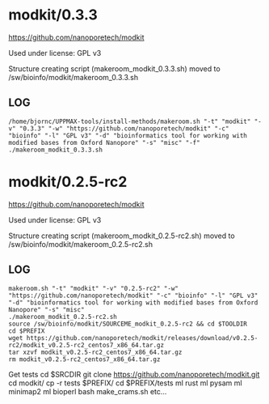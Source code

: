 modkit/0.3.3
========================

<https://github.com/nanoporetech/modkit>

Used under license:
GPL v3


Structure creating script (makeroom_modkit_0.3.3.sh) moved to /sw/bioinfo/modkit/makeroom_0.3.3.sh

LOG
---

    /home/bjornc/UPPMAX-tools/install-methods/makeroom.sh "-t" "modkit" "-v" "0.3.3" "-w" "https://github.com/nanoporetech/modkit" "-c" "bioinfo" "-l" "GPL v3" "-d" "bioinformatics tool for working with modified bases from Oxford Nanopore" "-s" "misc" "-f"
    ./makeroom_modkit_0.3.3.sh
modkit/0.2.5-rc2
========================

<https://github.com/nanoporetech/modkit>

Used under license:
GPL v3


Structure creating script (makeroom_modkit_0.2.5-rc2.sh) moved to /sw/bioinfo/modkit/makeroom_0.2.5-rc2.sh

LOG
---

    makeroom.sh "-t" "modkit" "-v" "0.2.5-rc2" "-w" "https://github.com/nanoporetech/modkit" "-c" "bioinfo" "-l" "GPL v3" "-d" "bioinformatics tool for working with modified bases from Oxford Nanopore" "-s" "misc"
    ./makeroom_modkit_0.2.5-rc2.sh
    source /sw/bioinfo/modkit/SOURCEME_modkit_0.2.5-rc2 && cd $TOOLDIR
    cd $PREFIX
    wget https://github.com/nanoporetech/modkit/releases/download/v0.2.5-rc2/modkit_v0.2.5-rc2_centos7_x86_64.tar.gz
    tar xzvf modkit_v0.2.5-rc2_centos7_x86_64.tar.gz
    rm modkit_v0.2.5-rc2_centos7_x86_64.tar.gz
Get tests
    cd $SRCDIR
    git clone https://github.com/nanoporetech/modkit.git
    cd modkit/
    cp -r tests $PREFIX/
    cd $PREFIX/tests
    ml rust
    ml pysam
    ml minimap2
    ml bioperl
    bash make_crams.sh
    etc...    

